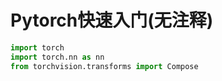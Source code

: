 # Pytorch快速入门(无注释)

```python
import torch
import torch.nn as nn
from torchvision.transforms import Compose
```









